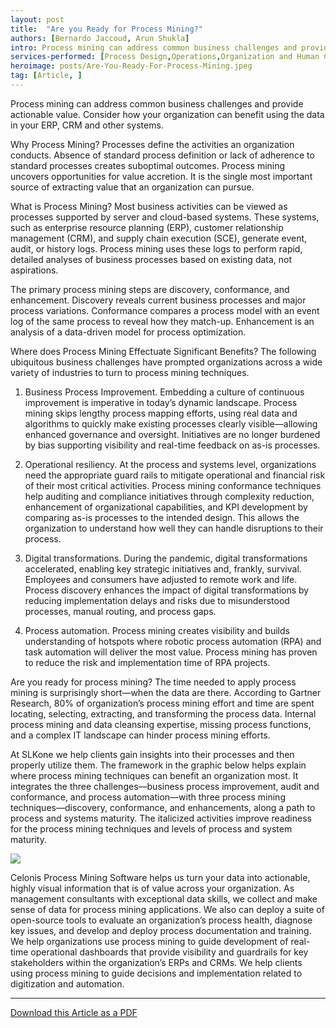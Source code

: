 ```yaml
---
layout: post
title:  "Are you Ready for Process Mining?"
authors: [Bernardo Jaccoud, Arun Shukla]
intro: Process mining can address common business challenges and provide actionable value. Consider how your organization can benefit using the data in your ERP, CRM and other systems.
services-performed: [Process Design,Operations,Organization and Human Capital]
heroimage: posts/Are-You-Ready-For-Process-Mining.jpeg
tag: [Article, ]
---
```

Process mining can address common business challenges and provide actionable value. Consider how your organization can benefit using the data in your ERP, CRM and other systems.

Why Process Mining?
Processes define the activities an organization conducts. Absence of standard process definition or lack of adherence to standard processes creates suboptimal outcomes. Process mining uncovers opportunities for value accretion. It is the single most important source of extracting value that an organization can pursue.   

What is Process Mining?
Most business activities can be viewed as processes supported by server and cloud-based systems. These systems, such as enterprise resource planning (ERP), customer relationship management (CRM), and supply chain execution (SCE), generate event, audit, or history logs.  Process mining uses these logs to perform rapid, detailed analyses of business processes based on existing data, not aspirations. 

The primary process mining steps are discovery, conformance, and enhancement. Discovery reveals current business processes and major process variations. Conformance compares a process model with an event log of the same process to reveal how they match-up. Enhancement is an analysis of a data-driven model for process optimization. 

Where does Process Mining Effectuate Significant Benefits? 
The following ubiquitous business challenges have prompted organizations across a wide variety of industries to turn to process mining techniques.

1.	Business Process Improvement. Embedding a culture of continuous improvement is imperative in today’s dynamic landscape. Process mining skips lengthy process mapping efforts, using real data and algorithms to quickly make existing processes clearly visible—allowing enhanced governance and oversight. Initiatives are no longer burdened by bias supporting visibility and real-time feedback on as-is processes. 

2.	Operational resiliency. At the process and systems level, organizations need the appropriate guard rails to mitigate operational and financial risk of their most critical activities. Process mining conformance techniques help auditing and compliance initiatives through complexity reduction, enhancement of organizational capabilities, and KPI development by comparing as-is processes to the intended design. This allows the organization to understand how well they can handle disruptions to their process.

3.	Digital transformations. During the pandemic, digital transformations accelerated, enabling key strategic initiatives and, frankly, survival. Employees and consumers have adjusted to remote work and life. Process discovery enhances the impact of digital transformations by reducing implementation delays and risks due to misunderstood processes, manual routing, and process gaps. 

4.	Process automation. Process mining creates visibility and builds understanding of hotspots where robotic process automation (RPA) and task automation will deliver the most value. Process mining has proven to reduce the risk and implementation time of RPA projects.

Are you ready for process mining?
The time needed to apply process mining is surprisingly short—when the data are there. According to Gartner Research, 80% of organization’s process mining effort and time are spent locating, selecting, extracting, and transforming the process data. Internal process mining and data cleansing expertise, missing process functions, and a complex IT landscape can hinder process mining efforts. 

At SLKone we help clients gain insights into their processes and then properly utilize them. The framework in the graphic below helps explain where process mining techniques can benefit an organization most. It integrates the three challenges—business process improvement, audit and conformance, and process automation—with three process mining techniques—discovery, conformance, and enhancements, along a path to process and systems maturity. The italicized activities improve readiness for the process mining techniques and  levels of process and system maturity.

 <img src="http://slkone.com/images/process-minining-image.png" />

Celonis Process Mining Software helps us turn your data into actionable, highly visual information that is of value across your organization.  As management consultants with exceptional data skills, we collect and make sense of data for process mining applications. We also can deploy a suite of open-source tools to evaluate an organization’s process health, diagnose key issues, and develop and deploy process documentation and training. We help organizations use process mining to guide development of real-time operational dashboards that provide visibility and guardrails for key stakeholders within the organization’s ERPs and CRMs. We help clients using process mining to guide decisions and implementation related to digitization and automation. 




___

<a href="https://slkone.com/files/SLKone_Article_Cash-Management_2019.pdf" class="btn-filled" target="_blank">Download this Article as a PDF</a>
